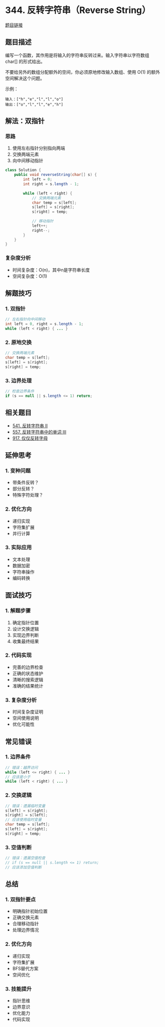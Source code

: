 # 344. 反转字符串（Reverse String）

[题目链接](https://leetcode.com/problems/reverse-string/)

## 题目描述
编写一个函数，其作用是将输入的字符串反转过来。输入字符串以字符数组 char[] 的形式给出。

不要给另外的数组分配额外的空间，你必须原地修改输入数组、使用 O(1) 的额外空间解决这个问题。

示例：
```
输入：["h","e","l","l","o"]
输出：["o","l","l","e","h"]
```

## 解法：双指针

### 思路
1. 使用左右指针分别指向两端
2. 交换两端元素
3. 向中间移动指针

```java
class Solution {
    public void reverseString(char[] s) {
        int left = 0;
        int right = s.length - 1;
        
        while (left < right) {
            // 交换两端元素
            char temp = s[left];
            s[left] = s[right];
            s[right] = temp;
            
            // 移动指针
            left++;
            right--;
        }
    }
}
```

### 复杂度分析
- 时间复杂度：O(n)，其中n是字符串长度
- 空间复杂度：O(1)

## 解题技巧

### 1. 双指针
```java
// 左右指针向中间移动
int left = 0, right = s.length - 1;
while (left < right) { ... }
```

### 2. 原地交换
```java
// 交换两端元素
char temp = s[left];
s[left] = s[right];
s[right] = temp;
```

### 3. 边界处理
```java
// 检查边界条件
if (s == null || s.length <= 1) return;
```

## 相关题目
- [541. 反转字符串 II](https://leetcode.com/problems/reverse-string-ii/)
- [557. 反转字符串中的单词 III](https://leetcode.com/problems/reverse-words-in-a-string-iii/)
- [917. 仅仅反转字母](https://leetcode.com/problems/reverse-only-letters/)

## 延伸思考

### 1. 变种问题
- 带条件反转？
- 部分反转？
- 特殊字符处理？

### 2. 优化方向
- 递归实现
- 字符集扩展
- 并行计算

### 3. 实际应用
- 文本处理
- 数据加密
- 字符串操作
- 编码转换

## 面试技巧

### 1. 解题步骤
1. 确定指针位置
2. 设计交换逻辑
3. 实现边界判断
4. 收集最终结果

### 2. 代码实现
- 完善的边界检查
- 正确的状态维护
- 清晰的搜索逻辑
- 准确的结果统计

### 3. 复杂度分析
- 时间复杂度证明
- 空间使用说明
- 优化可能性

## 常见错误

### 1. 边界条件
```java
// 错误：越界访问
while (left <= right) { ... }
// 应该是小于
while (left < right) { ... }
```

### 2. 交换逻辑
```java
// 错误：遗漏临时变量
s[left] = s[right];
s[right] = s[left];
// 应该使用临时变量
char temp = s[left];
s[left] = s[right];
s[right] = temp;
```

### 3. 空值判断
```java
// 错误：遗漏空值检查
// if (s == null || s.length <= 1) return;
// 应该添加空值判断
```

## 总结

### 1. 双指针要点
- 明确指针初始位置
- 正确交换元素
- 合理移动指针
- 处理边界情况

### 2. 优化方向
- 递归实现
- 字符集扩展
- BFS替代方案
- 空间优化

### 3. 技能提升
- 指针思维
- 边界意识
- 优化能力
- 代码实现
